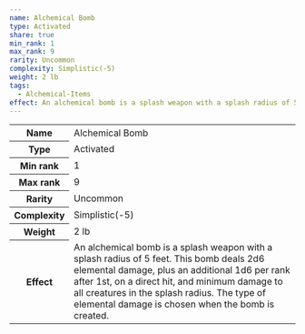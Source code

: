 ```yaml
---
name: Alchemical Bomb
type: Activated
share: true
min_rank: 1
max_rank: 9
rarity: Uncommon
complexity: Simplistic(-5)
weight: 2 lb
tags:
  - Alchemical-Items
effect: An alchemical bomb is a splash weapon with a splash radius of 5 feet. This bomb deals 2d6 elemental damage, plus an additional 1d6 per rank after 1st, on a direct hit, and minimum damage to all creatures in the splash radius. The type of elemental damage is chosen when the bomb is created.
---
```

<p><span dir="ltr" style="overflow-x: auto;"><table><tbody><tr><th dir="ltr">Name</th><td dir="ltr">Alchemical Bomb</td></tr><tr><th dir="ltr">Type</th><td dir="ltr">Activated</td></tr><tr><th dir="ltr">Min rank</th><td dir="auto">1</td></tr><tr><th dir="ltr">Max rank</th><td dir="auto">9</td></tr><tr><th dir="ltr">Rarity</th><td dir="ltr">Uncommon</td></tr><tr><th dir="ltr">Complexity</th><td dir="ltr">Simplistic(-5)</td></tr><tr><th dir="ltr">Weight</th><td dir="ltr">2 lb</td></tr><tr><th dir="ltr">Effect</th><td dir="ltr">An alchemical bomb is a splash weapon with a splash radius of 5 feet. This bomb deals 2d6 elemental damage, plus an additional 1d6 per rank after 1st, on a direct hit, and minimum damage to all creatures in the splash radius. The type of elemental damage is chosen when the bomb is created.</td></tr></tbody></table></span></p>
